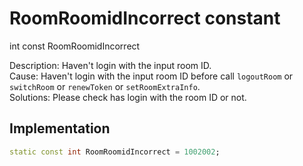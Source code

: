 


# RoomRoomidIncorrect constant







int const RoomRoomidIncorrect
  




<p>Description: Haven't login with the input room ID.<br>Cause: Haven't login with the input room ID before call <code>logoutRoom</code> or <code>switchRoom</code> or <code>renewToken</code> or <code>setRoomExtraInfo</code>. <br>Solutions: Please check has login with the room ID or not.</p>



## Implementation

```dart
static const int RoomRoomidIncorrect = 1002002;
```







